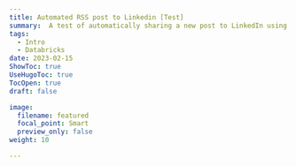 ```yaml
---
title: Automated RSS post to Linkedin [Test]
summary:  A test of automatically sharing a new post to LinkedIn using RSS
tags:
  - Intro
  - Databricks
date: 2023-02-15
ShowToc: true
UseHugoToc: true
TocOpen: true
draft: false

image:
  filename: featured
  focal_point: Smart
  preview_only: false
weight: 10

---
```

